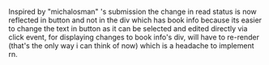 Inspired by "michalosman" 's submission the change in read status is now reflected in button
and not in the div which has book info because its easier to change the text in button as it can be
selected and edited directly via click event, for displaying changes to book info's div, will have
to re-render (that's the only way i can think of now) which is a headache to implement rn.